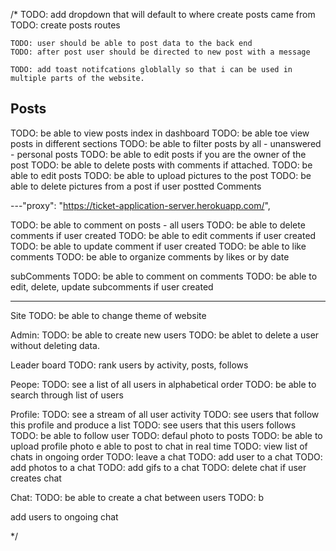 /\* TODO: add dropdown that will default to where create posts came from
TODO: create posts routes

    TODO: user should be able to post data to the back end
    TODO: after post user should be directed to new post with a message

    TODO: add toast notifcations globlally so that i can be used in multiple parts of the website.

## Posts

TODO: be able to view posts index in dashboard
TODO: be able toe view posts in different sections
TODO: be able to filter posts by all - unanswered - personal posts
TODO: be able to edit posts if you are the owner of the post
TODO: be able to delete posts with comments if attached.
TODO: be able to edit posts
TODO: be able to upload pictures to the post
TODO: be able to delete pictures from a post if user postted
Comments

---"proxy": "https://ticket-application-server.herokuapp.com/",

TODO: be able to comment on posts - all users
TODO: be able to delete comments if user created
TODO: be able to edit comments if user created
TODO: be able to update comment if user created
TODO: be able to like comments
TODO: be able to organize comments by likes or by date

subComments
TODO: be able to comment on comments
TODO: be able to edit, delete, update subcomments if user created

---

Site
TODO: be able to change theme of website

Admin:
TODO: be able to create new users
TODO: be ablet to delete a user without deleting data.

Leader board
TODO: rank users by activity, posts, follows

Peope:
TODO: see a list of all users in alphabetical order
TODO: be able to search through list of users

Profile:
TODO: see a stream of all user activity
TODO: see users that follow this profile and produce a list
TODO: see users that this users follows
TODO: be able to follow user
TODO: defaul photo to posts
TODO: be able to upload profile photo
e able to post to chat in real time
TODO: view list of chats in ongoing order
TODO: leave a chat
TODO: add user to a chat
TODO: add photos to a chat
TODO: add gifs to a chat
TODO: delete chat if user creates chat

Chat:
TODO: be able to create a chat between users
TODO: b

add users to ongoing chat

\*/
